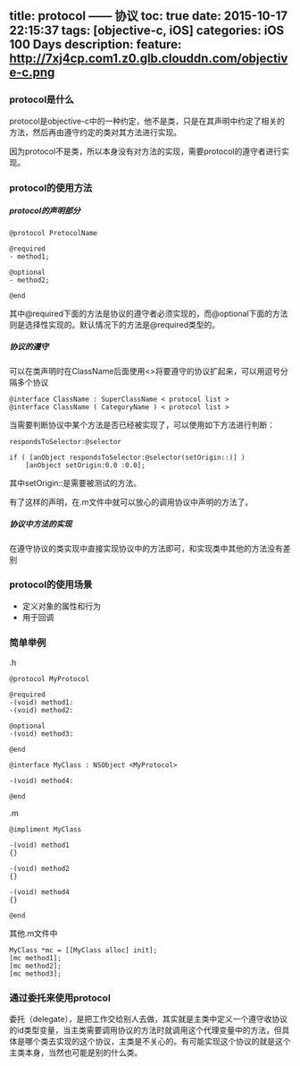 title: protocol —— 协议
toc: true
date: 2015-10-17 22:15:37
tags: [objective-c, iOS]
categories: iOS 100 Days
description: 
feature: http://7xj4cp.com1.z0.glb.clouddn.com/objective-c.png
---

### protocol是什么

protocol是objective-c中的一种约定，他不是类，只是在其声明中约定了相关的方法，然后再由遵守约定的类对其方法进行实现。

因为protocol不是类，所以本身没有对方法的实现，需要protocol的遵守者进行实现。
<!--more-->

### protocol的使用方法

##### protocol的声明部分

```
@protocol ProtocolName

@required
- method1;

@optional
- method2;

@end
```
其中@required下面的方法是协议的遵守者必须实现的，而@optional下面的方法则是选择性实现的。默认情况下的方法是@required类型的。

##### 协议的遵守

可以在类声明时在ClassName后面使用<>将要遵守的协议扩起来，可以用逗号分隔多个协议

```
@interface ClassName : SuperClassName < protocol list >
@interface ClassName ( CategoryName ) < protocol list >
```

当需要判断协议中某个方法是否已经被实现了，可以使用如下方法进行判断：

```
respondsToSelector:@selector

if ( [anObject respondsToSelector:@selector(setOrigin::)] )  
    [anObject setOrigin:0.0 :0.0];  
```

其中setOrigin::是需要被测试的方法。

有了这样的声明，在.m文件中就可以放心的调用协议中声明的方法了。

##### 协议中方法的实现

在遵守协议的类实现中直接实现协议中的方法即可，和实现类中其他的方法没有差别

### protocol的使用场景

+ 定义对象的属性和行为
+ 用于回调

### 简单举例

.h
```
@protocol MyProtocol

@required
-(void) method1:
-(void) method2:

@optional
-(void) method3:

@end

@interface MyClass : NSObject <MyProtocol>

-(void) method4:

@end
```

.m
```
@impliment MyClass

-(void) method1
{}

-(void) method2
{}

-(void) method4
{}

@end
```

其他.m文件中
```
MyClass *mc = [[MyClass alloc] init];
[mc method1];
[mc method2];
[mc method3];
```

### 通过委托来使用protocol

委托（delegate），是把工作交给别人去做，其实就是主类中定义一个遵守收协议的id类型变量，当主类需要调用协议的方法时就调用这个代理变量中的方法，但具体是哪个类去实现的这个协议，主类是不关心的。有可能实现这个协议的就是这个主类本身，当然也可能是别的什么类。





















